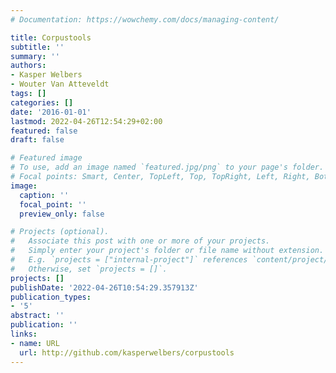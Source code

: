 ```yaml
---
# Documentation: https://wowchemy.com/docs/managing-content/

title: Corpustools
subtitle: ''
summary: ''
authors:
- Kasper Welbers
- Wouter Van Atteveldt
tags: []
categories: []
date: '2016-01-01'
lastmod: 2022-04-26T12:54:29+02:00
featured: false
draft: false

# Featured image
# To use, add an image named `featured.jpg/png` to your page's folder.
# Focal points: Smart, Center, TopLeft, Top, TopRight, Left, Right, BottomLeft, Bottom, BottomRight.
image:
  caption: ''
  focal_point: ''
  preview_only: false

# Projects (optional).
#   Associate this post with one or more of your projects.
#   Simply enter your project's folder or file name without extension.
#   E.g. `projects = ["internal-project"]` references `content/project/deep-learning/index.md`.
#   Otherwise, set `projects = []`.
projects: []
publishDate: '2022-04-26T10:54:29.357913Z'
publication_types:
- '5'
abstract: ''
publication: ''
links:
- name: URL
  url: http://github.com/kasperwelbers/corpustools
---
```

